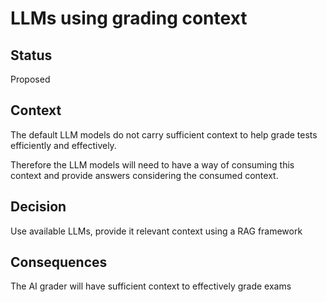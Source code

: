 
# LLMs using grading context

## Status

Proposed

## Context

The default LLM models do not carry sufficient context to help grade tests efficiently and effectively.

Therefore the LLM models will need to have a way of consuming this context and provide answers considering the consumed context.


## Decision

Use available LLMs, provide it relevant context using a RAG framework 

## Consequences

The AI grader will have sufficient context to effectively grade exams